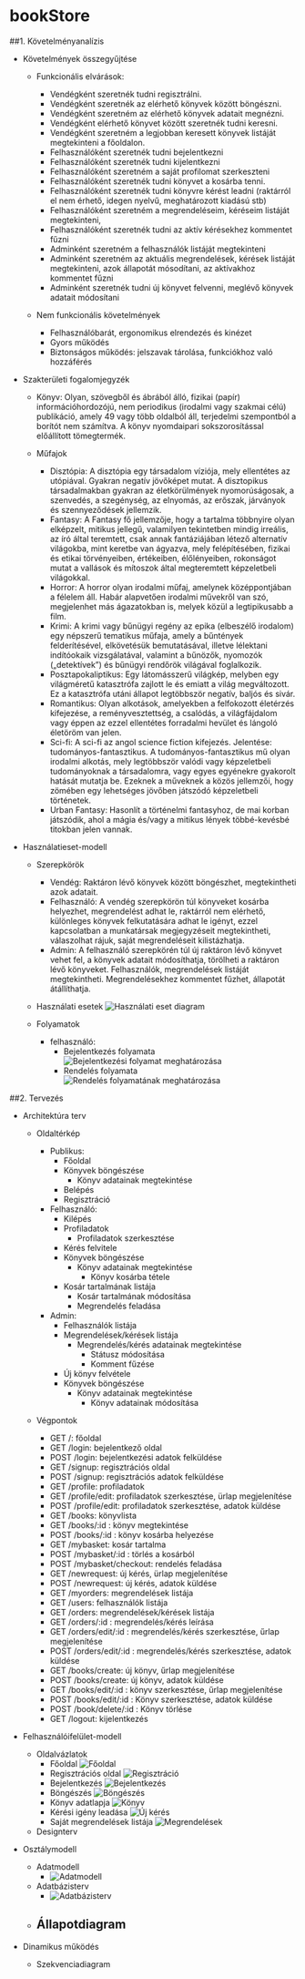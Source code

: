 # bookStore
##1. Követelményanalízis

- Követelmények összegyűjtése

  - Funkcionális elvárások:
  
    + Vendégként szeretnék tudni regisztrálni.
    + Vendégként szeretnék az elérhető könyvek között böngészni.
    + Vendégként szeretném az elérhető könyvek adatait megnézni.
    + Vendégként elérhető könyvet között szeretnék tudni keresni.
    + Vendégként szeretném a legjobban keresett könyvek listáját megtekinteni a főoldalon.
    + Felhasználóként szeretnék tudni bejelentkezni
    + Felhasználóként szeretnék tudni kijelentkezni
    + Felhasználóként szeretném a saját profilomat szerkeszteni
    + Felhasználóként szeretnék tudni könyvet a kosárba tenni.
    + Felhasználóként szeretnék tudni könyvre kérést leadni (raktárról el nem érhető, idegen nyelvű, meghatározott kiadású stb)
    + Felhasználóként szeretném a megrendeléseim, kéréseim listáját megtekinteni, 
    + Felhasználóként szeretnék tudni az aktív kérésekhez kommentet fűzni
    + Adminként szeretném a felhasználók listáját megtekinteni
    + Adminként szeretném az aktuális megrendelések, kérések listáját megtekinteni, azok állapotát mósodítani, az aktívakhoz kommentet fűzni
    + Adminként szeretnék tudni új könyvet felvenni, meglévő könyvek adatait módosítani
    
  - Nem funkcionális követelmények
  
    + Felhasználóbarát, ergonomikus elrendezés és kinézet
    + Gyors működés
    + Biztonságos működés: jelszavak tárolása, funkciókhoz való hozzáférés
    
- Szakterületi fogalomjegyzék

  - Könyv: Olyan, szövegből és ábrából álló, fizikai (papír) információhordozójú, nem periodikus (irodalmi vagy szakmai célú) publikáció, amely 49 vagy több oldalból áll, terjedelmi szempontból a borítót nem számítva. 
  A könyv nyomdaipari sokszorosítással előállított tömegtermék.
  
  - Műfajok
    + Disztópia: A disztópia egy társadalom víziója, mely ellentétes az utópiával. Gyakran negatív jövőképet mutat. A disztopikus társadalmakban gyakran az életkörülmények nyomorúságosak, a szenvedés, a szegénység, az elnyomás, az erőszak, járványok és szennyeződések jellemzik.
    + Fantasy: A Fantasy fő jellemzője, hogy a tartalma többnyire olyan elképzelt, mitikus jellegű, valamilyen tekintetben mindig irreális, az író által teremtett, csak annak fantáziájában létező alternatív világokba, mint keretbe van ágyazva, mely felépítésében, fizikai és etikai törvényeiben, értékeiben, élőlényeiben, rokonságot mutat a vallások és mítoszok által megteremtett képzeletbeli világokkal.
    + Horror: A horror olyan irodalmi műfaj, amelynek középpontjában a félelem áll. Habár alapvetően irodalmi művekről van szó, megjelenhet más ágazatokban is, melyek közül a legtipikusabb a film.
    + Krimi: A krimi vagy bűnügyi regény az epika (elbeszélő irodalom) egy népszerű tematikus műfaja, amely a bűntények felderítésével, elkövetésük bemutatásával, illetve lélektani indítóokaik vizsgálatával, valamint a bűnözők, nyomozók („detektívek”) és bűnügyi rendőrök világával foglalkozik.
    + Posztapokaliptikus: Egy látomásszerű világkép, melyben egy világméretű katasztrófa zajlott le és emiatt a világ megváltozott. Ez a katasztrófa utáni állapot legtöbbször negatív, baljós és sivár.
    + Romantikus: Olyan alkotások, amelyekben a felfokozott életérzés kifejezése, a reményvesztettség, a csalódás, a világfájdalom vagy éppen az ezzel ellentétes forradalmi hevület és lángoló életöröm van jelen.
    + Sci-fi: A sci-fi az angol science fiction kifejezés. Jelentése: tudományos-fantasztikus. A tudományos-fantasztikus mű olyan irodalmi alkotás, mely legtöbbször valódi vagy képzeletbeli tudományoknak a társadalomra, vagy egyes egyénekre gyakorolt hatását mutatja be. Ezeknek a műveknek a közös jellemzői, hogy zömében egy lehetséges jövőben játszódó képzeletbeli történetek.
    + Urban Fantasy: Hasonlít a történelmi fantasyhoz, de mai korban játszódik, ahol a mágia és/vagy a mitikus lények többé-kevésbé titokban jelen vannak.
	

- Használatieset-modell

  - Szerepkörök
    + Vendég: Raktáron lévő könyvek között böngészhet, megtekintheti azok adatait.
    + Felhasználó: A vendég szerepkörön túl könyveket kosárba helyezhet, megrendelést adhat le, raktárról nem elérhető, különleges könyvek felkutatására adhat le igényt, ezzel kapcsolatban a munkatársak megjegyzéseit megtekintheti, válaszolhat rájuk, saját megrendeléseit kilistázhatja.
    + Admin: A felhasználó szerepkörén túl új raktáron lévő könyvet vehet fel, a könyvek adatait módosíthatja, törölheti a raktáron lévő könyveket. Felhasználók, megrendelések listáját megtekintheti. Megrendelésekhez kommentet fűzhet, állapotát átállíthatja.
			
  - Használati esetek
    	![Használati eset diagram](img/haszn_eset_diag.png)
  - Folyamatok
  	+ felhasználó:
		- Bejelentkezés folyamata
			![Bejelentkezési folyamat meghatározása](img/folyamat_bejelentk.png)
		- Rendelés folyamata
			![Rendelés folyamatának meghatározása](img/folyamat_rendeles.png)

##2. Tervezés

- Architektúra terv

	- Oldaltérkép
    
		- Publikus:
			- Főoldal
			- Könyvek böngészése
				+ Könyv adatainak megtekintése
			- Belépés
			- Regisztráció
		- Felhasználó:
			- Kilépés
			- Profiladatok
				+ Profiladatok szerkesztése
			- Kérés felvitele
			- Könyvek böngészése
				+ Könyv adatainak megtekintése
					+ Könyv kosárba tétele
			- Kosár tartalmának listája
				+ Kosár tartalmának módosítása
				+ Megrendelés feladása
		- Admin:
			- Felhasználók listája
			- Megrendelések/kérések listája
				+ Megrendelés/kérés adatainak megtekintése
					+ Státusz módosítása
					+ Komment fűzése
			- Új könyv felvétele
			- Könyvek böngészése
				+ Könyv adatainak megtekintése
					+ Könyv adatainak módosítása
	- Végpontok
		- GET /: főoldal
		- GET /login: bejelentkező oldal
		- POST /login: bejelentkezési adatok felküldése
		- GET /signup: regisztrációs oldal
		- POST /signup: regisztrációs adatok felküldése
		- GET /profile: profiladatok
		- GET /profile/edit: profiladatok szerkesztése, ürlap megjelenítése
		- POST /profile/edit: profiladatok szerkesztése, adatok küldése
		- GET /books: könyvlista
		- GET /books/:id : könyv megtekintése
		- POST /books/:id : könyv kosárba helyezése
		- GET /mybasket: kosár tartalma
		- POST /mybasket/:id : törlés a kosárból
		- POST /mybasket/checkout: rendelés feladása
		- GET /newrequest: új kérés, ürlap megjelenítése
		- POST /newrequest: új kérés, adatok küldése
		- GET /myorders: megrendelések listája
		- GET /users: felhasználók listája
		- GET /orders: megrendelések/kérések listája
		- GET /orders/:id : megrendelés/kérés leírása
		- GET /orders/edit/:id : megrendelés/kérés szerkesztése, űrlap megjelenítése
		- POST /orders/edit/:id : megrendelés/kérés szerkesztése, adatok küldése
		- GET /books/create: új könyv, űrlap megjelenítése
		- POST /books/create: új könyv, adatok küldése
		- GET /books/edit/:id : könyv szerkesztése, űrlap megjelenítése
		- POST /books/edit/:id : Könyv szerkesztése, adatok küldése
		- POST /book/delete/:id : Könyv törlése
		- GET /logout: kijelentkezés




- Felhasználóifelület-modell

	+ Oldalvázlatok
		- Főoldal
			![Főoldal](img/index.png)
		- Regisztrációs oldal
			 ![Regisztráció](img/signUp.png)
		- Bejelentkezés
			 ![Bejelentkezés](img/signIn.png)
		- Böngészés
			 ![Böngészés](img/explorer.png)
		- Könyv adatlapja
			 ![Könyv](img/book.png)
		- Kérési igény leadása
			 ![Új kérés](img/request.png)
		- Saját megrendelések listája
			 ![Megrendelések](img/orderlist.png)
	+ Designterv
    
- Osztálymodell

	+ Adatmodell
		- ![Adatmodell](img/adatmodell.png)
	+ Adatbázisterv
		- ![Adatbázisterv](img/adatbazisterv.png)
	+ Állapotdiagram
		- 
    
- Dinamikus működés

    - Szekvenciadiagram
    
    
    
    
    
    
    
    
    
    
